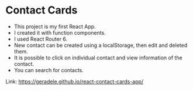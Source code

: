 # Contact Cards

- This project is my first React App.
- I created it with function components.
- I used React Router 6.
- New contact can be created using a localStorage, then edit and deleted them.
- It is possible to click on individual contact and view information of the contact.
- You can search for contacts.

Link: https://geradele.github.io/react-contact-cards-app/
